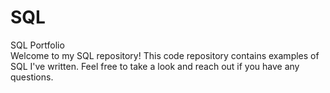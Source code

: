 # SQL
SQL Portfolio<br>
Welcome to my SQL repository! This code repository contains examples of SQL I've written. Feel free to take a look and reach out if you have any questions.
